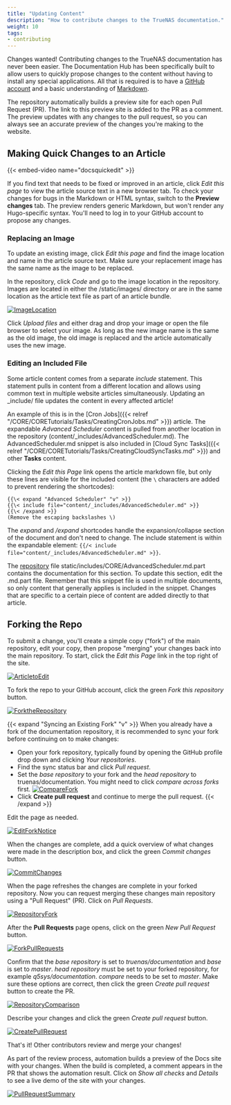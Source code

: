 ```yaml
---
title: "Updating Content"
description: "How to contribute changes to the TrueNAS documentation."
weight: 10
tags:
- contributing
---
```


Changes wanted!
Contributing changes to the TrueNAS documentation has never been easier.
The Documentation Hub has been specifically built to allow users to quickly propose changes to the content without having to install any special applications.
All that is required is to have a [GitHub account](https://github.com) and a basic understanding of [Markdown](https://daringfireball.net/projects/markdown/).

The repository automatically builds a preview site for each open Pull Request (PR).
The link to this preview site is added to the PR as a comment.
The preview updates with any changes to the pull request, so you can always see an accurate preview of the changes you're making to the website.

## Making Quick Changes to an Article

{{< embed-video name="docsquickedit" >}}

If you find text that needs to be fixed or improved in an article, click *Edit this page* to view the article source text in a new browser tab.
To check your changes for bugs in the Markdown or HTML syntax, switch to the **Preview changes** tab.
The preview renders generic Markdown, but won't render any Hugo-specific syntax.
You'll need to log in to your GitHub account to propose any changes.

### Replacing an Image

To update an existing image, click *Edit this page* and find the image location and name in the article source text.
Make sure your replacement image has the same name as the image to be replaced.

In the repository, click *Code* and go to the image location in the repository.
Images are located in either the <file>/static/images/</file> directory or are in the same location as the article text file as part of an article bundle.

[![ImageLocation](/images/Contribute/GitHubImagesLocation.png)](/images/Contribute/GitHubImagesLocation.png)

Click *Upload files* and either drag and drop your image or open the file browser to select your image.
As long as the new image name is the same as the old image, the old image is replaced and the article automatically uses the new image.

### Editing an Included File

Some article content comes from a separate *include* statement.
This statement pulls in content from a different location and allows using common text in multiple website articles simultaneously.
Updating an <file>_include/</file> file updates the content in every affected article!

An example of this is in the [Cron Jobs]({{< relref "/CORE/CORETutorials/Tasks/CreatingCronJobs.md" >}}) article.
The expandable *Advanced Scheduler* content is pulled from another location in the repository (<file>content/_includes/AdvancedScheduler.md</file>).
The <file>AdvancedScheduler.md</file> snippet is also included in [Cloud Sync Tasks]({{< relref "/CORE/CORETutorials/Tasks/CreatingCloudSyncTasks.md" >}}) and other **Tasks** content.

Clicking the *Edit this Page* link opens the article markdown file, but only these lines are visible for the included content (the `\` characters are added to prevent rendering the shortcodes):
```
{{\< expand "Advanced Scheduler" "v" >}}
{{\< include file="content/_includes/AdvancedScheduler.md" >}}
{{\< /expand >}}
(Remove the escaping backslashes \)
```

The *expand* and */expand* shortcodes handle the expansion/collapse section of the document and don't need to change.
The include statement is within the expandable element:
`{{/< include file="content/_includes/AdvancedScheduler.md" >}}`.

The [repository](https://github.com/truenas/documentation/) file <file>static/includes/CORE/AdvancedScheduler.md.part</file> contains the documentation for this section.
To update this section, edit the <file>.md.part</file> file.
Remember that this snippet file is used in multiple documents, so only content that generally applies is included in the snippet.
Changes that are specific to a certain piece of content are added directly to that article.

## Forking the Repo

To submit a change, you'll create a simple copy ("fork") of the main repository, edit your copy, then propose "merging" your changes back into the main repository.
To start, click the *Edit this Page* link in the top right of the site.

[![ArticletoEdit](/images/Contribute/ArticletoEdit.png)](/images/Contribute/ArticletoEdit.png)

To fork the repo to your GitHub account, click the green *Fork this repository* button.

[![ForktheRepository](/images/Contribute/GitHubForktheRepository.png)](/images/Contribute/GitHubForktheRepository.png)

{{< expand "Syncing an Existing Fork" "v" >}}
When you already have a fork of the documentation repository, it is recommended to sync your fork before continuing on to make changes:
* Open your fork repository, typically found by opening the GitHub profile drop down and clicking *Your repositories*.
* Find the sync status bar and click *Pull request*.
* Set the *base repository* to your fork and the *head repository* to truenas/documentation.
  You might need to click *compare across forks* first.
  [![CompareFork](/images/Contribute/GitHubCompareFork.png)](/images/Contribute/GitHubCompareFork.png)
  <br>
* Click **Create pull request** and continue to merge the pull request.
{{< /expand >}}

Edit the page as needed.

[![EditForkNotice](/images/Contribute/GitHubEditForkNotice.png)](/images/Contribute/GitHubEditForkNotice.png)

When the changes are complete, add a quick overview of what changes were made in the description box, and click the green *Commit changes* button.

[![CommitChanges](/images/Contribute/GitHubEditCommitChanges.png)](/images/Contribute/GitHubEditCommitChanges.png)

When the page refreshes the changes are complete in your forked repository.
Now you can request merging these changes main repository using a "Pull Request" (PR).
Click on *Pull Requests*.

[![RepositoryFork](/images/Contribute/GitHubRepositoryFork.png)](/images/Contribute/GitHubRepositoryFork.png)

After the **Pull Requests** page opens, click on the green *New Pull Request* button.

[![ForkPullRequests](/images/Contribute/GitHubRepositoryForkPullrequests.png)](/images/Contribute/GitHubRepositoryForkPullrequests.png)

Confirm that the *base repository* is set to *truenas/documentation* and  *base* is set to *master*.
*head repository* must be set to your forked repository, for example *q5sys/documentation*.
*compare* needs to be set to *master*.
Make sure these options are correct, then click the green *Create pull request* button to create the PR.

[![RepositoryComparison](/images/Contribute/GitHubRepositoryComparison.png)](/images/Contribute/GitHubRepositoryComparison.png)

Describe your changes and click the green *Create pull request* button.

[![CreatePullRequest](/images/Contribute/GitHubPullRequestCreate.png)](/images/Contribute/GitHubPullRequestCreate.png)

That's it!
Other contributors review and merge your changes!

As part of the review process, automation builds a preview of the Docs site with your changes.
When the build is completed, a comment appears in the PR that shows the automation result.
Click on *Show all checks* and *Details* to see a live demo of the site with your changes.

[![PullRequestSummary](/images/Contribute/GitHubPullRequestSummary.png)](/images/Contribute/GitHubPullRequestSummary.png)
